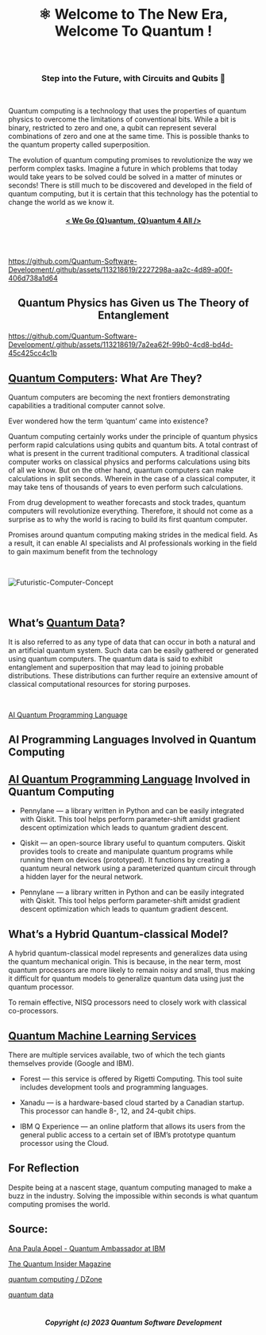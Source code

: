 <br>

# <p align="center"> ⚛︎ Welcome to The New Era, Welcome To Quantum !<br>
<br>

### <p align="center"> Step into the Future, with Circuits and Qubits 🚀
<br>


Quantum computing is a technology that uses the properties of quantum physics to overcome the limitations of conventional bits. While a bit is binary, restricted to zero and one, a qubit can represent several combinations of zero and one at the same time. This is possible thanks to the quantum property called superposition.

The evolution of quantum computing promises to revolutionize the way we perform complex tasks. Imagine a future in which problems that today would take years to be solved could be solved in a matter of minutes or seconds! There is still much to be discovered and developed in the field of quantum computing, but it is certain that this technology has the potential to change the world as we know it.
<br>

#### <p align="center"> [ < We Go {Q}uantum, {Q}uantum 4 All /> ](https://github.com/Quantum-Software-Development/.github/assets/113218619/b4440ebf-c015-40d2-9385-275f870bc8ed)
<br>


## <p align="center"> 
https://github.com/Quantum-Software-Development/.github/assets/113218619/2227298a-aa2c-4d89-a00f-406d738a1d64
<br>






## <p align="center"> Quantum Physics has Given us The Theory of Entanglement
https://github.com/Quantum-Software-Development/.github/assets/113218619/7a2ea62f-99b0-4cd8-bd4d-45c425cc4c1b

## [Quantum Computers](https://www.ibm.com/topics/quantum-computing): What Are They?

Quantum computers are becoming the next frontiers demonstrating capabilities a traditional computer cannot solve.

Ever wondered how the term ‘quantum’ came into existence?

Quantum computing certainly works under the principle of quantum physics perform rapid calculations using qubits and quantum bits. A total contrast of what is present in the current traditional computers. A traditional classical computer works on classical physics and performs calculations using bits of all we know. But on the other hand, quantum computers can make calculations in split seconds. Wherein in the case of a classical computer, it may take tens of thousands of years to even perform such calculations.

From drug development to weather forecasts and stock trades, quantum computers will revolutionize everything. Therefore, it should not come as a surprise as to why the world is racing to build its first quantum computer.

Promises around quantum computing making strides in the medical field. As a result, it can enable AI specialists and AI professionals working in the field to gain maximum benefit from the technology

<br>

![Futuristic-Computer-Concept](https://github.com/Quantum-Software-Development/.github/assets/113218619/c84e531b-4ab4-4ef6-9f4c-b84659f0d57f)

<br>

## What’s [Quantum Data](https://thequantuminsider.com/2022/08/23/quantum-computer-ai-powering-computers-with-quantum-brains/)?

It is also referred to as any type of data that can occur in both a natural and an artificial quantum system. Such data can be easily gathered or generated using quantum computers. The quantum data is said to exhibit entanglement and superposition that may lead to joining probable distributions. These distributions can further require an extensive amount of classical computational resources for storing purposes.

<br>


[AI Quantum Programming Language](https://thequantuminsider.com/2022/08/23/quantum-computer-ai-powering-computers-with-quantum-brains/)

## AI Programming Languages Involved in Quantum Computing

## [AI Quantum Programming Language](https://thequantuminsider.com/2022/08/23/quantum-computer-ai-powering-computers-with-quantum-brains/) Involved in Quantum Computing

- Pennylane — a library written in Python and can be easily integrated with Qiskit. This tool helps perform parameter-shift amidst gradient descent optimization which leads to quantum gradient descent.


- Qiskit — an open-source library useful to quantum computers. Qiskit provides tools to create and manipulate quantum programs while running them on devices (prototyped). It functions by creating a quantum neural network using a parameterized quantum circuit through a hidden layer for the neural network.

- Pennylane — a library written in Python and can be easily integrated with Qiskit. This tool helps perform parameter-shift amidst gradient descent optimization which leads to quantum gradient descent.

## What’s a Hybrid Quantum-classical Model?

A hybrid quantum-classical model represents and generalizes data using the quantum mechanical origin. This is because, in the near term, most quantum processors are more likely to remain noisy and small, thus making it difficult for quantum models to generalize quantum data using just the quantum processor.

To remain effective, NISQ processors need to closely work with classical co-processors.



## [Quantum Machine Learning Services](https://qiskit.org/learn/course/machine-learning-course)

There are multiple services available, two of which the tech giants themselves provide (Google and IBM).

- Forest — this service is offered by Rigetti Computing. This tool suite includes development tools and programming languages.

- Xanadu — is a hardware-based cloud started by a Canadian startup. This processor can handle 8-, 12, and 24-qubit chips.

- IBM Q Experience — an online platform that allows its users from the general public access to a certain set of IBM’s prototype quantum processor using the Cloud.



## For Reflection

Despite being at a nascent stage, quantum computing managed to make a buzz in the industry. Solving the impossible within seconds is what quantum computing promises the world.

## Source:

[Ana Paula Appel - Quantum Ambassador at IBM](https://www.linkedin.com/pulse/como-come%C3%A7ar-sua-jornada-na-computa%C3%A7%C3%A3o-qu%C3%A2ntica-ana-paula-appel/)

[The Quantum Insider Magazine](https://thequantuminsider.com/2022/08/23/quantum-computer-ai-powering-computers-with-quantum-brains/)

[quantum computing / DZone](https://dzone.com/articles/the-quantum-machine-learning-hype)

[quantum data](https://www.tensorflow.org/quantum/tutorials/quantum_data#2_relabeling_and_computing_pqk_features)

#

##### <p align="center"> Copyright (c) 2023 Quantum Software Development




